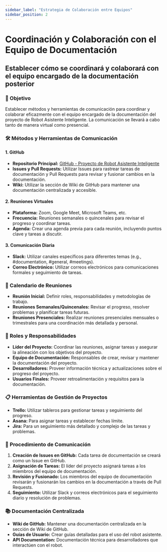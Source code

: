 ```yaml
---
sidebar_label: "Estrategia de Colaboración entre Equipos"
sidebar_position: 2
---
```


# Coordinación y Colaboración con el Equipo de Documentación

## Establecer cómo se coordinará y colaborará con el equipo encargado de la documentación posterior

### 📝 Objetivo

Establecer métodos y herramientas de comunicación para coordinar y colaborar eficazmente con el equipo encargado de la documentación del proyecto de Robot Asistente Inteligente. La comunicación se llevará a cabo tanto de manera virtual como presencial.

### 🛠 Métodos y Herramientas de Comunicación

#### 1. GitHub

- **Repositorio Principal:** [GitHub - Proyecto de Robot Asistente Inteligente](https://github.com/SENATI-ASSISTENT/docs-senati.git)
- **Issues y Pull Requests:** Utilizar Issues para rastrear tareas de documentación y Pull Requests para revisar y fusionar cambios en la documentación.
- **Wiki:** Utilizar la sección de Wiki de GitHub para mantener una documentación centralizada y accesible.

#### 2. Reuniones Virtuales

- **Plataforma:** Zoom, Google Meet, Microsoft Teams, etc.
- **Frecuencia:** Reuniones semanales o quincenales para revisar el progreso y coordinar tareas.
- **Agenda:** Crear una agenda previa para cada reunión, incluyendo puntos clave y tareas a discutir.

#### 3. Comunicación Diaria

- **Slack:** Utilizar canales específicos para diferentes temas (e.g., #documentation, #general, #meetings).
- **Correo Electrónico:** Utilizar correos electrónicos para comunicaciones formales y seguimiento de tareas.

### 📅 Calendario de Reuniones

- **Reunión Inicial:** Definir roles, responsabilidades y metodologías de trabajo.
- **Reuniones Semanales/Quincenales:** Revisar el progreso, resolver problemas y planificar tareas futuras.
- **Reuniones Presenciales:** Realizar reuniones presenciales mensuales o trimestrales para una coordinación más detallada y personal.

### 🔑 Roles y Responsabilidades

- **Líder del Proyecto:** Coordinar las reuniones, asignar tareas y asegurar la alineación con los objetivos del proyecto.
- **Equipo de Documentación:** Responsables de crear, revisar y mantener la documentación del proyecto.
- **Desarrolladores:** Proveer información técnica y actualizaciones sobre el progreso del proyecto.
- **Usuarios Finales:** Proveer retroalimentación y requisitos para la documentación.

### 📋 Herramientas de Gestión de Proyectos

- **Trello:** Utilizar tableros para gestionar tareas y seguimiento del progreso.
- **Asana:** Para asignar tareas y establecer fechas límite.
- **Jira:** Para un seguimiento más detallado y complejo de las tareas y problemas.

### 📢 Procedimiento de Comunicación

1. **Creación de Issues en GitHub:** Cada tarea de documentación se creará como un Issue en GitHub.
2. **Asignación de Tareas:** El líder del proyecto asignará tareas a los miembros del equipo de documentación.
3. **Revisión y Fusionado:** Los miembros del equipo de documentación revisarán y fusionarán los cambios en la documentación a través de Pull Requests.
4. **Seguimiento:** Utilizar Slack y correos electrónicos para el seguimiento diario y resolución de problemas.

### 📚 Documentación Centralizada

- **Wiki de GitHub:** Mantener una documentación centralizada en la sección de Wiki de GitHub.
- **Guías de Usuario:** Crear guías detalladas para el uso del robot asistente.
- **API Documentation:** Documentación técnica para desarrolladores que interactúen con el robot.
